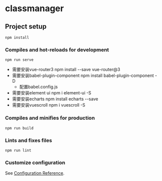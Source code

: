# classmanager

## Project setup
```
npm install
```

### Compiles and hot-reloads for development
```
npm run serve
```
- 需要安装vue-router3 npm install --save vue-router@3
- 需要安装babel-plugin-component npm install babel-plugin-component -D
  - 配置babel.config.js
- 需要安装element ui   npm i element-ui -S
- 需要安装echarts npm install echarts --save
- 需要安装vuescroll npm i vuescroll -S
### Compiles and minifies for production
```
npm run build
```

### Lints and fixes files
```
npm run lint
```

### Customize configuration
See [Configuration Reference](https://cli.vuejs.org/config/).
